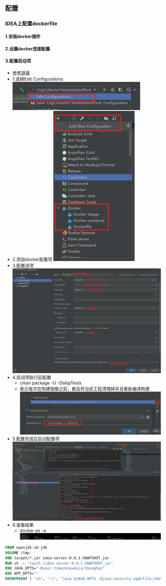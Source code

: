 ## 配置

### IDEA上配置dockerfile

#### 1.安装docker插件

#### 2.设置docker连接配置

#### 3.配置启动项
* [参考链接](https://blog.csdn.net/boling_cavalry/article/details/100051325)
* 1.选择Edit Configurations
![](../img/dockerfile/dockerfile-01.jpg)
* 2.添加docker配置项
![](../img/dockerfile/dockerfile-02.jpg)
* 3.配置选项
![](../img/dockerfile/dockerfile-03.jpg)
* 4.启动项执行前配置
    * clean package -U -DskipTests
    * 表示每次在构建镜像之前，都会将当前工程清理掉并且重新编译构建
![](../img/dockerfile/dockerfile-04.jpg)
* 5.配置完成后启动配置项
![](../img/dockerfile/dockerfile-05.jpg)
* 6.查看结果
    * docker ps -a
![](../img/dockerfile/dockerfile-06.jpg)




```Dockerfile
FROM openjdk:16-jdk
VOLUME /tmp
ADD target/*.jar idea-server-0.0.1-SNAPSHOT.jar
RUN sh -c 'touch /idea-server-0.0.1-SNAPSHOT.jar'
ENV JAVA_OPTS="-Duser.timezone=Asia/Shanghai"
ENV APP_OPTS=""
ENTRYPOINT [ "sh", "-c", "java $JAVA_OPTS -Djava.security.egd=file:/dev/./urandom -jar /idea-server-0.0.1-SNAPSHOT.jar $APP_OPTS" ]
```